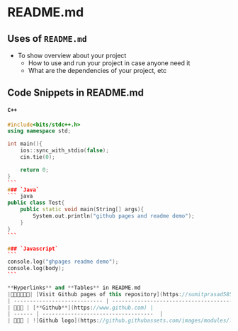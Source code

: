 # README.md

## Uses of `README.md`
* To show overview about your project
  * How to use and run your project in case anyone need it
  * What are the dependencies of your project, etc

## Code Snippets in README.md
#### `C++`
```` c++
#include<bits/stdc++.h>
using namespace std;

int main(){
	ios::sync_with_stdio(false);
	cin.tie(0);

	return 0;
}
```
### `Java`
``` java
public class Test{
	public static void main(String[] args){
		System.out.println("github pages and readme demo");
	}
}
```

### `Javascript`
```
console.log("ghpages readme demo");
console.log(body);
```

**Hyperlinks** and **Tables** in README.md
|🐱‍👤🐱‍👤🐱‍👤| [Visit Github pages of this repository](https://sumitprasad585.github.io/ghpages-readme-demo) |
| ---------------------------- | --------------------------------------------------------------------------------------------- | 
| 🐇🐇🐇 | [**Github**](https://www.github.com) |
| ------ | -----------------------------------  |
| 🐬🐬🐬 | ![Github logo](https://github.githubassets.com/images/modules/logos_page/Octocat.png) | 
